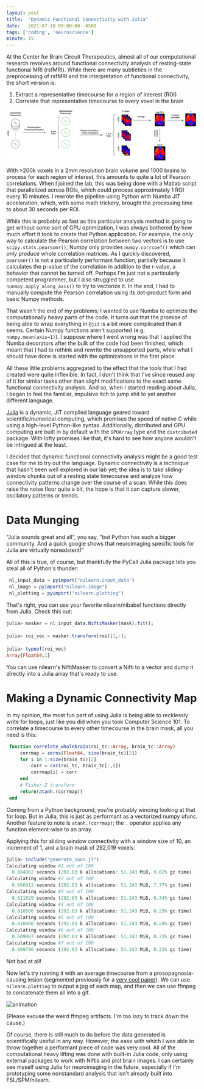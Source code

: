 ```yaml
---
layout: post
title:  "Dynamic Functional Connectivity with Julia"
date:   2021-07-10 00:00:00 -0500
tags: ['coding', 'neuroscience']
minute: 15
---
```


At the Center for Brain Circuit Therapeutics, almost all of our computational research revolves around functional connectivity analysis of resting-state functional MRI (rsfMRI). While there are many subtleties in the preprocessing of rsfMRI and the interpretation of functional connectivity, the short version is:

1. Extract a representative timecourse for a region of interest (ROI)
2. Correlate that representative timecourse to every voxel in the brain

![connectivity diagram](/assets/connectivity.png)

With >200k voxels in a 2mm resolution brain volume and 1000 brains to process for each region of interest, this amounts to quite a lot of Pearson correlations. When I joined the lab, this was being done with a Matlab script that parallelized across ROIs, which could process approximately 1 ROI every 10 minutes. I rewrote the pipeline using Python with Numba JIT acceleration, which, with some math trickery, brought the processing time to about 30 seconds per ROI. 

While this is probably as fast as this particular analysis method is going to get without some sort of GPU optimization, I was always bothered by how much effort it took to create that Python application. For example, the only way to calculate the Pearson correlation between two vectors is to use `scipy.stats.pearsonr()`; Numpy only provides `numpy.corrcoef()` which can *only* produce whole correlation matrices. As I quickly discovered, `pearsonr()` is not a particularly performant function, partially because it calculates the p-value of the correlation in addition to the r-value, a behavior that cannot be turned off. Perhaps I'm just not a particularly competent programmer, but I also struggled to use `nunmpy.apply_along_axis()` to try to vectorize it. In the end, I had to manually compute the Pearson correlation using its dot-product form and basic Numpy methods. 

That wasn't the end of my problems; I wanted to use Numba to optimize the computationally heavy parts of the code. It turns out that the promise of being able to wrap everything in `@jit` is a bit more complicated than it seems. Certain Numpy functions aren't supported (e.g. `numpy.mean(axis=1)`). I suppose where I went wrong was that I applied the Numba decorators after the bulk of the code had been finished, which meant that I had to rethink and rewrite the unsupported parts, while what I should have done is started with the optimizations in the first place. 

All these little problems aggregated to the effect that the tools that I had created were quite inflexible. In fact, I don't think that I've since reused any of it for similar tasks other than slight modifications to the exact same functional connectivity analysis. And so, when I started reading about Julia, I began to feel the familiar, impulsive itch to jump shit to yet another different language.

[Julia](https://julialang.org/) is a dynamic, JIT compiled language geared toward scientific/numerical computing, which promises the speed of native C while using a high-level Python-like syntax. Additionally, distributed and GPU computing are built in by default with the `GPUArray` type and the `distributed` package. With lofty promises like that, it's hard to see how anyone wouldn't be intrigued at the least. 

I decided that dynamic functional connectivity analysis might be a good test case for me to try out the language. Dynamic connectivity is a technique that hasn't been well explored in our lab yet; the idea is to take sliding-window chunks out of a resting state timecourse and analyze how connectivity patterns change over the course of a scan. While this does raise the noise floor quite a bit, the hope is that it can capture slower, oscilatory patterns or trends. 

# Data Munging
"Julia sounds great and all", you say, "but Python has such a bigger community. And a quick google shows that neuroimaging specific tools for Julia are virtually nonexistent!"

All of this is true, of course, but thankfully the PyCall Julia package lets you steal all of Python's thunder: 
```julia
 nl_input_data = pyimport("nilearn.input_data")
 nl_image = pyimport("nilearn.image")
 nl_plotting = pyimport("nilearn.plotting")
```
That's right, you can use your favorite nilearn/nibabel functions directly from Julia. Check this out:
```julia
julia> masker = nl_input_data.NiftiMasker(mask).fit();

julia> roi_vec = masker.transform(roi)[1,:];

julia> typeof(roi_vec)
Array{Float64,1}
```
You can use nilearn's NiftiMasker to convert a Nifti to a vector and dump it directly into a Julia array that's ready to use. 

# Making a Dynamic Connectivity Map
In my opinion, the most fun part of using Julia is being able to recklessly write for loops, just like you did when you took Computer Science 101. To correlate a timecourse to every other timecourse in the brain mask, all you need is this:
```julia
 function correlate_wholebrain(roi_tc::Array, brain_tc::Array)
     corrmap = zeros(Float64, size(brain_tc)[2])
     for i in 1:size(brain_tc)[2]
         corr = cor(roi_tc, brain_tc[:,i])
         corrmap[i] = corr
     end
     # Fisher-Z transform
     return(atanh.(corrmap))
 end
 ```
 Coming from a Python background, you're probably wincing looking at that for loop. But in Julia, this is just as performant as a vectorized numpy ufunc. Another feature to note is `atanh.(corrmap)`; the `.` operator applies any function element-wise to an array.
 
Applying this for sliding window connectivity with a window size of 10, an increment of 1, and a brain mask of 292,019 voxels:

```julia
julia> include("generate_conn.jl")
Calculating window #1 out of 100
  0.684962 seconds (292.03 k allocations: 51.243 MiB, 9.62% gc time)
Calculating window #2 out of 100
  0.666912 seconds (292.03 k allocations: 51.243 MiB, 7.77% gc time)
Calculating window #3 out of 100
  0.611829 seconds (292.03 k allocations: 51.243 MiB, 0.34% gc time)
Calculating window #4 out of 100
  0.610506 seconds (292.03 k allocations: 51.243 MiB, 0.23% gc time)
Calculating window #5 out of 100
  0.610400 seconds (292.03 k allocations: 51.243 MiB, 0.24% gc time)
Calculating window #6 out of 100
  0.609987 seconds (292.03 k allocations: 51.243 MiB, 0.23% gc time)
Calculating window #7 out of 100
  0.609796 seconds (292.03 k allocations: 51.243 MiB, 0.23% gc time)
```

Not bad at all! 

Now let's try running it with an average timecourse from a prosopagnosia-causing lesion (segmented previously for a [very cool paper](https://doi.org/10.1093/brain/awz332)). We can use `nilearn.plotting` to output a jpg of each map, and then we can use ffmpeg to concatenate them all into a gif. 

![animation](/assets/animation.gif)

(Please excuse the weird ffmpeg artifacts. I'm too lazy to track down the cause.) 

Of course, there is still much to do before the data generated is scientifically useful in any way. However, the ease with which I was able to throw together a performant piece of code was very cool. All of the computational heavy lifting was done with built-in Julia code, only using external packages to work with Niftis and plot brain images. I can certainly see myself using Julia for neuroimaging in the future, especially if I'm prototyping some nonstandard analysis that isn't already built into FSL/SPM/nilearn.